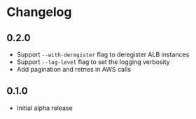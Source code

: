 # Changelog

## 0.2.0

+ Support `--with-deregister` flag to deregister ALB instances
+ Support `--log-level` flag to set the logging verbosity
+ Add pagination and retries in AWS calls

## 0.1.0

+ Initial alpha release
